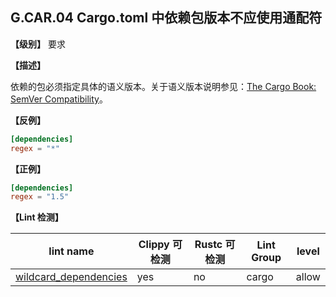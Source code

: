 ## G.CAR.04 Cargo.toml 中依赖包版本不应使用通配符

**【级别】** 要求

**【描述】**

依赖的包必须指定具体的语义版本。关于语义版本说明参见：[The Cargo Book: SemVer Compatibility](https://doc.rust-lang.org/cargo/reference/semver.html)。

**【反例】**

```toml
[dependencies]
regex = "*"
```

**【正例】**

```toml
[dependencies]
regex = "1.5"
```

**【Lint 检测】**

| lint name                                                    | Clippy 可检测 | Rustc 可检测 | Lint Group | level |
| ------------------------------------------------------------ | ------------- | ------------ | ---------- | ----- |
| [wildcard_dependencies](https://rust-lang.github.io/rust-clippy/master/#wildcard_dependencies) | yes           | no           | cargo      | allow |
